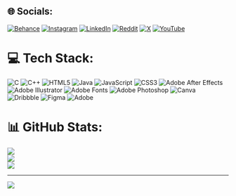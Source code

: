 
## 🌐 Socials:
[![Behance](https://img.shields.io/badge/Behance-1769ff?logo=behance&logoColor=white)](https://behance.net/yashsrivasta7a) [![Instagram](https://img.shields.io/badge/Instagram-%23E4405F.svg?logo=Instagram&logoColor=white)](https://instagram.com/yashsrivasta7a) [![LinkedIn](https://img.shields.io/badge/LinkedIn-%230077B5.svg?logo=linkedin&logoColor=white)](https://linkedin.com/in/yashsrivasta7a) [![Reddit](https://img.shields.io/badge/Reddit-%23FF4500.svg?logo=Reddit&logoColor=white)](https://reddit.com/user/yashsrivasta7a) [![X](https://img.shields.io/badge/X-black.svg?logo=X&logoColor=white)](https://x.com/yashsrivasta7a) [![YouTube](https://img.shields.io/badge/YouTube-%23FF0000.svg?logo=YouTube&logoColor=white)](https://youtube.com/@yashsrivasta7a) 

# 💻 Tech Stack:
![C]([https://img.shields.io/badge/c-%2300599C.svg?style=for-the-badge&logo=c&logoColor=white](https://github.com/tandpfun/skill-icons/blob/main/icons/CPP.svg)) ![C++](https://img.shields.io/badge/c++-%2300599C.svg?style=for-the-badge&logo=c%2B%2B&logoColor=white) ![HTML5](https://img.shields.io/badge/html5-%23E34F26.svg?style=for-the-badge&logo=html5&logoColor=white) ![Java](https://img.shields.io/badge/java-%23ED8B00.svg?style=for-the-badge&logo=openjdk&logoColor=white) ![JavaScript](https://img.shields.io/badge/javascript-%23323330.svg?style=for-the-badge&logo=javascript&logoColor=%23F7DF1E) ![CSS3](https://img.shields.io/badge/css3-%231572B6.svg?style=for-the-badge&logo=css3&logoColor=white) ![Adobe After Effects](https://img.shields.io/badge/Adobe%20After%20Effects-9999FF.svg?style=for-the-badge&logo=Adobe%20After%20Effects&logoColor=white) ![Adobe Illustrator](https://img.shields.io/badge/adobe%20illustrator-%23FF9A00.svg?style=for-the-badge&logo=adobe%20illustrator&logoColor=white) ![Adobe Fonts](https://img.shields.io/badge/Adobe%20Fonts-000B1D.svg?style=for-the-badge&logo=Adobe%20Fonts&logoColor=white) ![Adobe Photoshop](https://img.shields.io/badge/adobe%20photoshop-%2331A8FF.svg?style=for-the-badge&logo=adobe%20photoshop&logoColor=white) ![Canva](https://img.shields.io/badge/Canva-%2300C4CC.svg?style=for-the-badge&logo=Canva&logoColor=white) ![Dribbble](https://img.shields.io/badge/Dribbble-EA4C89?style=for-the-badge&logo=dribbble&logoColor=white) ![Figma](https://img.shields.io/badge/figma-%23F24E1E.svg?style=for-the-badge&logo=figma&logoColor=white) ![Adobe](https://img.shields.io/badge/adobe-%23FF0000.svg?style=for-the-badge&logo=adobe&logoColor=white)

# 📊 GitHub Stats:
![](https://github-readme-stats.vercel.app/api?username=yashsrivasta7a&theme=vue-dark&hide_border=false&include_all_commits=true&count_private=true)<br/>
![](https://github-readme-streak-stats.herokuapp.com/?user=yashsrivasta7a&theme=vue-dark&hide_border=false)<br/>
![](https://github-readme-stats.vercel.app/api/top-langs/?username=yashsrivasta7a&theme=vue-dark&hide_border=false&include_all_commits=true&count_private=true&layout=compact)


---

[![](https://visitcount.itsvg.in/api?id=yashsrivasta7a&icon=0&color=0)](https://visitcount.itsvg.in)

<!-- Proudly created with GPRM ( https://gprm.itsvg.in ) -->
